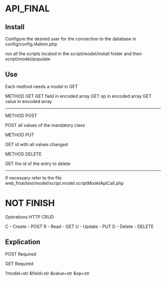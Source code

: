 # API_FINAL

## Install

Configure the desired user for the connection to the database in config/config.IAdmin.php

run all the scripts located in the script/model/install folder and then script/model/populate

## Use

Each method needs a model in GET

METHOD GET
GET field in encoded array
GET op in encoded array
GET value in encoded array

---------------------------------------

METHOD POST

POST all values of the mandatory class

METHOD PUT

GET id with all values changed

METHOD DELETE

GET the id of the entry to delete

-----------------------------------------

If necessary refer to the file web_final/test/model/script.model.scriptModelApiCall.php


# NOT FINISH

Opérations HTTP 
CRUD

C - Create - POST
R - Read - GET
U - Update - PUT
D - Delete - DELETE


## Explication

POST Required


GET Required

?model=str &field=str &value=str &op=str

